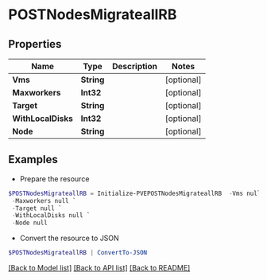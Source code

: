# POSTNodesMigrateallRB
## Properties

Name | Type | Description | Notes
------------ | ------------- | ------------- | -------------
**Vms** | **String** |  | [optional] 
**Maxworkers** | **Int32** |  | [optional] 
**Target** | **String** |  | [optional] 
**WithLocalDisks** | **Int32** |  | [optional] 
**Node** | **String** |  | [optional] 

## Examples

- Prepare the resource
```powershell
$POSTNodesMigrateallRB = Initialize-PVEPOSTNodesMigrateallRB  -Vms null `
 -Maxworkers null `
 -Target null `
 -WithLocalDisks null `
 -Node null
```

- Convert the resource to JSON
```powershell
$POSTNodesMigrateallRB | ConvertTo-JSON
```

[[Back to Model list]](../README.md#documentation-for-models) [[Back to API list]](../README.md#documentation-for-api-endpoints) [[Back to README]](../README.md)

